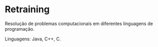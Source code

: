 # Retraining
Resolução de problemas computacionais em diferentes linguagens de programação.

Linguagens: Java, C++, C.
